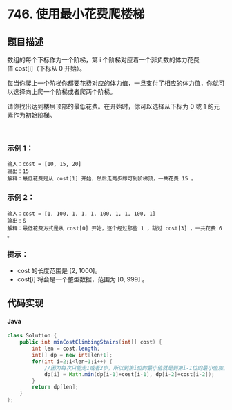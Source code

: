 # 746. 使用最小花费爬楼梯

## 题目描述
数组的每个下标作为一个阶梯，第 i 个阶梯对应着一个非负数的体力花费值 cost[i]（下标从 0 开始）。

每当你爬上一个阶梯你都要花费对应的体力值，一旦支付了相应的体力值，你就可以选择向上爬一个阶梯或者爬两个阶梯。

请你找出达到楼层顶部的最低花费。在开始时，你可以选择从下标为 0 或 1 的元素作为初始阶梯。

 

### 示例 1：
```
输入：cost = [10, 15, 20]
输出：15
解释：最低花费是从 cost[1] 开始，然后走两步即可到阶梯顶，一共花费 15 。
```
### 示例 2：
```
输入：cost = [1, 100, 1, 1, 1, 100, 1, 1, 100, 1]
输出：6
解释：最低花费方式是从 cost[0] 开始，逐个经过那些 1 ，跳过 cost[3] ，一共花费 6 。
```

### 提示：

 - cost 的长度范围是 [2, 1000]。
 - cost[i] 将会是一个整型数据，范围为 [0, 999] 。



## 代码实现
#### Java
```Java
class Solution {
    public int minCostClimbingStairs(int[] cost) {
        int len = cost.length;
		int[] dp = new int[len+1];
		for(int i=2;i<len+1;i++) {
			//因为每次只能走1或者2步，所以到第i位的最小值就是到第i-1位的最小值加上cost[i-1]和到第i位的最小值就是到第i-2位的最小值加上cost[i-2]中的最小值
			dp[i] = Math.min(dp[i-1]+cost[i-1], dp[i-2]+cost[i-2]);
		}
		return dp[len];
    }
};
```